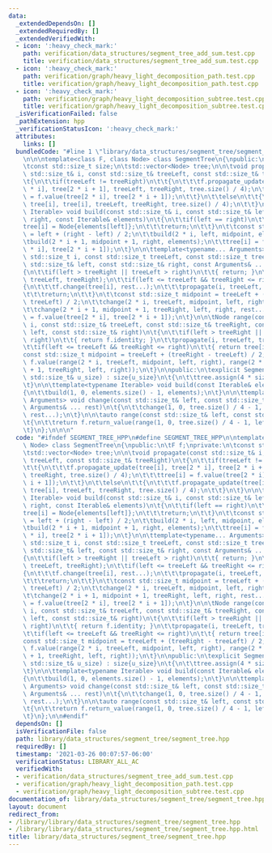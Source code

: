 ```yaml
---
data:
  _extendedDependsOn: []
  _extendedRequiredBy: []
  _extendedVerifiedWith:
  - icon: ':heavy_check_mark:'
    path: verification/data_structures/segment_tree_add_sum.test.cpp
    title: verification/data_structures/segment_tree_add_sum.test.cpp
  - icon: ':heavy_check_mark:'
    path: verification/graph/heavy_light_decomposition_path.test.cpp
    title: verification/graph/heavy_light_decomposition_path.test.cpp
  - icon: ':heavy_check_mark:'
    path: verification/graph/heavy_light_decomposition_subtree.test.cpp
    title: verification/graph/heavy_light_decomposition_subtree.test.cpp
  _isVerificationFailed: false
  _pathExtension: hpp
  _verificationStatusIcon: ':heavy_check_mark:'
  attributes:
    links: []
  bundledCode: "#line 1 \"library/data_structures/segment_tree/segment_tree.hpp\"\n\
    \n\n\ntemplate<class F, class Node> class SegmentTree\n{\npublic:\n\tF f;\nprivate:\n\
    \tconst std::size_t size;\n\tstd::vector<Node> tree;\n\n\tvoid propagate(const\
    \ std::size_t& i, const std::size_t& treeLeft, const std::size_t& treeRight)\n\
    \t{\n\t\tif(treeLeft != treeRight)\n\t\t{\n\t\t\tf.propagate_update(tree[i], tree[2\
    \ * i], tree[2 * i + 1], treeLeft, treeRight, tree.size() / 4);\n\t\t\ttree[i]\
    \ = f.value(tree[2 * i], tree[2 * i + 1]);\n\t\t}\n\t\telse\n\t\t{\n\t\t\tf.propagate_update(tree[i],\
    \ tree[i], tree[i], treeLeft, treeRight, tree.size() / 4);\n\t\t}\n\t}\n\n\ttemplate<typename\
    \ Iterable> void build(const std::size_t& i, const std::size_t& left, const std::size_t&\
    \ right, const Iterable& elements)\n\t{\n\t\tif(left == right)\n\t\t{\n\t\t\t\
    tree[i] = Node{elements[left]};\n\t\t\treturn;\n\t\t}\n\t\tconst std::size_t midpoint\
    \ = left + (right - left) / 2;\n\t\tbuild(2 * i, left, midpoint, elements);\n\t\
    \tbuild(2 * i + 1, midpoint + 1, right, elements);\n\t\ttree[i] = f.value(tree[2\
    \ * i], tree[2 * i + 1]);\n\t}\n\n\ttemplate<typename... Arguments> void change(const\
    \ std::size_t i, const std::size_t treeLeft, const std::size_t treeRight, const\
    \ std::size_t& left, const std::size_t& right, const Arguments& ... rest)\n\t\
    {\n\t\tif(left > treeRight || treeLeft > right)\n\t\t{ return; }\n\t\tpropagate(i,\
    \ treeLeft, treeRight);\n\t\tif(left <= treeLeft && treeRight <= right)\n\t\t\
    {\n\t\t\tf.change(tree[i], rest...);\n\t\t\tpropagate(i, treeLeft, treeRight);\n\
    \t\t\treturn;\n\t\t}\n\t\tconst std::size_t midpoint = treeLeft + (treeRight -\
    \ treeLeft) / 2;\n\t\tchange(2 * i, treeLeft, midpoint, left, right, rest...);\n\
    \t\tchange(2 * i + 1, midpoint + 1, treeRight, left, right, rest...);\n\t\ttree[i]\
    \ = f.value(tree[2 * i], tree[2 * i + 1]);\n\t}\n\n\tNode range(const std::size_t&\
    \ i, const std::size_t& treeLeft, const std::size_t& treeRight, const std::size_t&\
    \ left, const std::size_t& right)\n\t{\n\t\tif(left > treeRight || treeLeft >\
    \ right)\n\t\t{ return f.identity; }\n\t\tpropagate(i, treeLeft, treeRight);\n\
    \t\tif(left <= treeLeft && treeRight <= right)\n\t\t{ return tree[i]; }\n\t\t\
    const std::size_t midpoint = treeLeft + (treeRight - treeLeft) / 2;\n\t\treturn\
    \ f.value(range(2 * i, treeLeft, midpoint, left, right), range(2 * i + 1, midpoint\
    \ + 1, treeRight, left, right));\n\t}\n\npublic:\n\texplicit SegmentTree(const\
    \ std::size_t& u_size) : size{u_size}\n\t{\n\t\ttree.assign(4 * size, f.identity);\n\
    \t}\n\n\ttemplate<typename Iterable> void build(const Iterable& elements)\n\t\
    {\n\t\tbuild(1, 0, elements.size() - 1, elements);\n\t}\n\n\ttemplate<typename...\
    \ Arguments> void change(const std::size_t& left, const std::size_t& right, const\
    \ Arguments& ... rest)\n\t{\n\t\tchange(1, 0, tree.size() / 4 - 1, left, right,\
    \ rest...);\n\t}\n\n\tauto range(const std::size_t& left, const std::size_t& right)\n\
    \t{\n\t\treturn f.return_value(range(1, 0, tree.size() / 4 - 1, left, right));\n\
    \t}\n};\n\n\n"
  code: "#ifndef SEGMENT_TREE_HPP\n#define SEGMENT_TREE_HPP\n\ntemplate<class F, class\
    \ Node> class SegmentTree\n{\npublic:\n\tF f;\nprivate:\n\tconst std::size_t size;\n\
    \tstd::vector<Node> tree;\n\n\tvoid propagate(const std::size_t& i, const std::size_t&\
    \ treeLeft, const std::size_t& treeRight)\n\t{\n\t\tif(treeLeft != treeRight)\n\
    \t\t{\n\t\t\tf.propagate_update(tree[i], tree[2 * i], tree[2 * i + 1], treeLeft,\
    \ treeRight, tree.size() / 4);\n\t\t\ttree[i] = f.value(tree[2 * i], tree[2 *\
    \ i + 1]);\n\t\t}\n\t\telse\n\t\t{\n\t\t\tf.propagate_update(tree[i], tree[i],\
    \ tree[i], treeLeft, treeRight, tree.size() / 4);\n\t\t}\n\t}\n\n\ttemplate<typename\
    \ Iterable> void build(const std::size_t& i, const std::size_t& left, const std::size_t&\
    \ right, const Iterable& elements)\n\t{\n\t\tif(left == right)\n\t\t{\n\t\t\t\
    tree[i] = Node{elements[left]};\n\t\t\treturn;\n\t\t}\n\t\tconst std::size_t midpoint\
    \ = left + (right - left) / 2;\n\t\tbuild(2 * i, left, midpoint, elements);\n\t\
    \tbuild(2 * i + 1, midpoint + 1, right, elements);\n\t\ttree[i] = f.value(tree[2\
    \ * i], tree[2 * i + 1]);\n\t}\n\n\ttemplate<typename... Arguments> void change(const\
    \ std::size_t i, const std::size_t treeLeft, const std::size_t treeRight, const\
    \ std::size_t& left, const std::size_t& right, const Arguments& ... rest)\n\t\
    {\n\t\tif(left > treeRight || treeLeft > right)\n\t\t{ return; }\n\t\tpropagate(i,\
    \ treeLeft, treeRight);\n\t\tif(left <= treeLeft && treeRight <= right)\n\t\t\
    {\n\t\t\tf.change(tree[i], rest...);\n\t\t\tpropagate(i, treeLeft, treeRight);\n\
    \t\t\treturn;\n\t\t}\n\t\tconst std::size_t midpoint = treeLeft + (treeRight -\
    \ treeLeft) / 2;\n\t\tchange(2 * i, treeLeft, midpoint, left, right, rest...);\n\
    \t\tchange(2 * i + 1, midpoint + 1, treeRight, left, right, rest...);\n\t\ttree[i]\
    \ = f.value(tree[2 * i], tree[2 * i + 1]);\n\t}\n\n\tNode range(const std::size_t&\
    \ i, const std::size_t& treeLeft, const std::size_t& treeRight, const std::size_t&\
    \ left, const std::size_t& right)\n\t{\n\t\tif(left > treeRight || treeLeft >\
    \ right)\n\t\t{ return f.identity; }\n\t\tpropagate(i, treeLeft, treeRight);\n\
    \t\tif(left <= treeLeft && treeRight <= right)\n\t\t{ return tree[i]; }\n\t\t\
    const std::size_t midpoint = treeLeft + (treeRight - treeLeft) / 2;\n\t\treturn\
    \ f.value(range(2 * i, treeLeft, midpoint, left, right), range(2 * i + 1, midpoint\
    \ + 1, treeRight, left, right));\n\t}\n\npublic:\n\texplicit SegmentTree(const\
    \ std::size_t& u_size) : size{u_size}\n\t{\n\t\ttree.assign(4 * size, f.identity);\n\
    \t}\n\n\ttemplate<typename Iterable> void build(const Iterable& elements)\n\t\
    {\n\t\tbuild(1, 0, elements.size() - 1, elements);\n\t}\n\n\ttemplate<typename...\
    \ Arguments> void change(const std::size_t& left, const std::size_t& right, const\
    \ Arguments& ... rest)\n\t{\n\t\tchange(1, 0, tree.size() / 4 - 1, left, right,\
    \ rest...);\n\t}\n\n\tauto range(const std::size_t& left, const std::size_t& right)\n\
    \t{\n\t\treturn f.return_value(range(1, 0, tree.size() / 4 - 1, left, right));\n\
    \t}\n};\n\n#endif"
  dependsOn: []
  isVerificationFile: false
  path: library/data_structures/segment_tree/segment_tree.hpp
  requiredBy: []
  timestamp: '2021-03-26 00:07:57-06:00'
  verificationStatus: LIBRARY_ALL_AC
  verifiedWith:
  - verification/data_structures/segment_tree_add_sum.test.cpp
  - verification/graph/heavy_light_decomposition_path.test.cpp
  - verification/graph/heavy_light_decomposition_subtree.test.cpp
documentation_of: library/data_structures/segment_tree/segment_tree.hpp
layout: document
redirect_from:
- /library/library/data_structures/segment_tree/segment_tree.hpp
- /library/library/data_structures/segment_tree/segment_tree.hpp.html
title: library/data_structures/segment_tree/segment_tree.hpp
---
```


